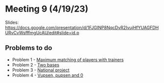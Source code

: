 # Meeting 9 (4/19/23)

Slides: https://docs.google.com/presentation/d/1FJGINP8NqcDvR2IvujHfYUAGFDHURvCvWsfffmgUcAU/edit#slide=id.p

## Problems to do

- Problem 1 - [Maximum matching of players with trainers](https://leetcode.com/problems/maximum-matching-of-players-with-trainers/)
- Problem 2 - [Two bases](https://codeforces.com/problemset/problem/602/A)
- Problem 3 - [National project](https://codeforces.com/problemset/problem/1303/B)
- Problem 4 - [Vupsen, pupsen and 0](https://codeforces.com/problemset/problem/1582/D)